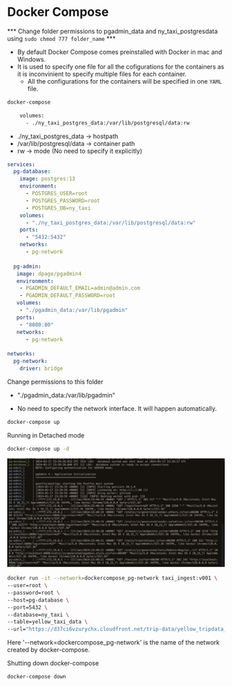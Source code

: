 # Docker Compose

*** Change folder permissions to pgadmin_data and ny_taxi_postgresdata using `sudo chmod 777 folder_name` ***

- By default Docker Compose comes preinstalled with Docker in mac and Windows.
- It is used to specify one file for all the cofigurations for the containers as it is inconvinient to specify multiple files for each container.
  - All the configurations for the containers will be specified in one `YAML` file.

```bash
docker-compose
```

```bash
    volumes:
      - ./ny_taxi_postgres_data:/var/lib/postgresql/data:rw
```

- ./ny_taxi_postgres_data -> hostpath
- /var/lib/postgresql/data -> container path
- rw -> mode (No need to specify it explicitly)

```yaml
services:
  pg-database:
    image: postgres:13
    environment:
      - POSTGRES_USER=root 
      - POSTGRES_PASSWORD=root 
      - POSTGRES_DB=ny_taxi 
    volumes:
      - "./ny_taxi_postgres_data:/var/lib/postgresql/data:rw"
    ports:
      - "5432:5432"
    networks:
      - pg-network

  pg-admin:
   image: dpage/pgadmin4
   environment:
    - PGADMIN_DEFAULT_EMAIL=admin@admin.com
    - PGADMIN_DEFAULT_PASSWORD=root
   volumes:
    - "./pgadmin_data:/var/lib/pgadmin"
   ports:
    - "8080:80"
   networks:
      - pg-network
   
networks:
  pg-network:
    driver: bridge

```

Change permissions to this folder 

- "./pgadmin_data:/var/lib/pgadmin"

- No need to specify the network interface. It will happen automatically.

```bash
docker-compose up
```

Running in Detached mode

```bash
docker-compose up -d 
```

![Alt text](image.png)


```bash
docker run -it --network=dockercompose_pg-network taxi_ingest:v001 \
--user=root \
--password=root \
--host=pg-database \
--port=5432 \
--database=ny_taxi \
--table=yellow_taxi_data \
--url="https://d37ci6vzurychx.cloudfront.net/trip-data/yellow_tripdata_2023-10.parquet"

```

Here '--network=dockercompose_pg-network' is the name of the network created by docker-compose.

Shutting down docker-compose

```bash
docker-compose down
```
